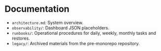 # Documentation

- `architecture.md`: System overview.
- `observability/`: Dashboard JSON placeholders.
- `runbooks/`: Operational procedures for daily, weekly, monthly tasks and restores.
- `legacy/`: Archived materials from the pre-monorepo repository.
